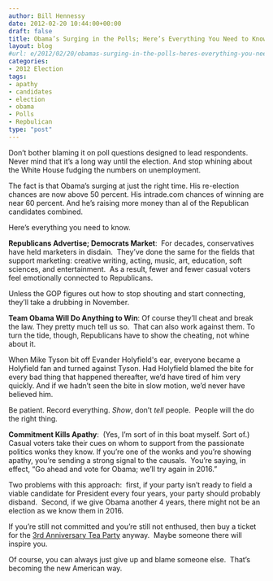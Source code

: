 ```yaml
---
author: Bill Hennessy
date: 2012-02-20 10:44:00+00:00
draft: false
title: Obama’s Surging in the Polls; Here’s Everything You Need to Know
layout: blog
#url: e/2012/02/20/obamas-surging-in-the-polls-heres-everything-you-need-to-know-2/
categories:
- 2012 Election
tags:
- apathy
- candidates
- election
- obama
- Polls
- Repbulican
type: "post"
---
```


Don’t bother blaming it on poll questions designed to lead respondents.  Never mind that it’s a long way until the election. And stop whining about the White House fudging the numbers on unemployment.

The fact is that Obama’s surging at just the right time. His re-election chances are now above 50 percent. His intrade.com chances of winning are near 60 percent. And he’s raising more money than al of the Republican candidates combined.



Here’s everything you need to know.

**Republicans Advertise; Democrats Market**:  For decades, conservatives have held marketers in disdain.  They’ve done the same for the fields that support marketing: creative writing, acting, music, art, education, soft sciences, and entertainment.  As a result, fewer and fewer casual voters feel emotionally connected to Republicans.

Unless the GOP figures out how to stop shouting and start connecting, they’ll take a drubbing in November.

**Team Obama Will Do Anything to Win**: Of course they’ll cheat and break the law. They pretty much tell us so.  That can also work against them. To turn the tide, though, Republicans have to show the cheating, not whine about it.

When Mike Tyson bit off Evander Holyfield's ear, everyone became a Holyfield fan and turned against Tyson. Had Holyfield blamed the bite for every bad thing that happened thereafter, we’d have tired of him very quickly. And if we hadn’t seen the bite in slow motion, we’d never have believed him.

Be patient. Record everything. _Show_, don’t _tell_ people.  People will the do the right thing.

**Commitment Kills Apathy**:  (Yes, I’m sort of in this boat myself. Sort of.)  Casual voters take their cues on whom to support from the passionate politics wonks they know. If you’re one of the wonks and you’re showing apathy, you’re sending a strong signal to the causals.  You’re saying, in effect, “Go ahead and vote for Obama; we’ll try again in 2016.”

Two problems with this approach:  first, if your party isn’t ready to field a viable candidate for President every four years, your party should probably disband.  Second, if we give Obama another 4 years, there might not be an election as we know them in 2016.

If you’re still not committed and you’re still not enthused, then buy a ticket for the [3rd Anniversary Tea Party](https://3rdanniversaryteaparty.eventbrite.com/) anyway.  Maybe someone there will inspire you.

Of course, you can always just give up and blame someone else.  That’s becoming the new American way.
